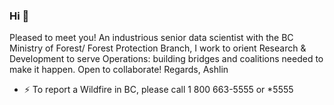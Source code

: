 ### Hi 👋
Pleased to meet you! An industrious senior data scientist with the BC Ministry of Forest/ Forest Protection Branch, I work to orient Research & Development to serve Operations: building bridges and coalitions needed to make it happen. Open to collaborate!
Regards,
Ashlin

- ⚡ To report a Wildfire in BC, please call 1 800 663-5555 or *5555
<!--
**ashlinrichardson/ashlinrichardson** is a ✨ _special_ ✨ repository because its `README.md` (this file) appears on your GitHub profile.

Here are some ideas to get you started:

- 🔭 I’m currently working on ...
- 🌱 I’m currently learning ...
- 👯 I’m looking to collaborate on ...
- 🤔 I’m looking for help with ...
- 💬 Ask me about ...
- 📫 How to reach me: ...
- 😄 Pronouns: ...
- ⚡ Fun fact: ...
-->
